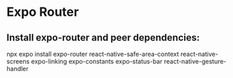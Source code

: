 # Expo Router

## Install expo-router and peer dependencies:
npx expo install expo-router react-native-safe-area-context react-native-screens expo-linking expo-constants expo-status-bar react-native-gesture-handler

